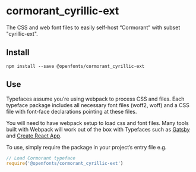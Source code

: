 
# cormorant_cyrillic-ext

The CSS and web font files to easily self-host “Cormorant” with subset "cyrillic-ext".

## Install

`npm install --save @openfonts/cormorant_cyrillic-ext`

## Use

Typefaces assume you’re using webpack to process CSS and files. Each typeface
package includes all necessary font files (woff2, woff) and a CSS file with
font-face declarations pointing at these files.

You will need to have webpack setup to load css and font files. Many tools built
with Webpack will work out of the box with Typefaces such as [Gatsby](https://github.com/gatsbyjs/gatsby)
and [Create React App](https://github.com/facebookincubator/create-react-app).

To use, simply require the package in your project’s entry file e.g.

```javascript
// Load Cormorant typeface
require('@openfonts/cormorant_cyrillic-ext')
```

